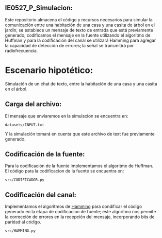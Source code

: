 ## IE0527_P_Simulacion:
Este repositorio almacena el código y recursos necesarios para simular la comunicación entre una habitación de una casa y una casita de árbol en el jardín; se establece un mensaje de texto de entrada que está previamente generado, codificamos el mensaje en la fuente utilizando el algoritmo de Huffman y para la codificación del canal se utilizará Hamming para agregar la capacidad de detección de errores; la señal se transmitirá por radiofrecuencia.

# Escenario hipotético: 
Simulación de un chat de texto, entre la habitación de una casa y una casita en el árbol.

## Carga del archivo:
El mensaje que enviaremos en la simulacion se encuentra en:
```
datasets/INPUT.txt
```
Y la simulación tomará en cuenta que este archivo de text fue previamente generado.

## Codificación de la fuente:
Para la codificación de la fuente implementamos el algoritmo de Huffman. El código para la codificacion de la fuente se encuentra en:
```
src/CODIFICADOR.py
```

## Codificación del canal:
Implementamos el algoritmos de [Hamming](https://www.youtube.com/watch?v=WdmGSWrcMvM) para condificar el código generado en la etapa de codificacion de fuente; este algoritmo nos permite la corrección de errores en la recepción del mensaje, incorporando bits de paridad al código.
```
src/HAMMING.py
```